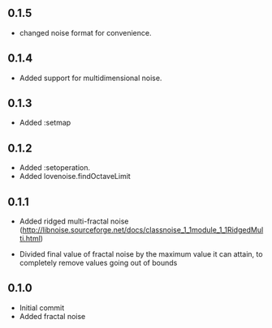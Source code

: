 0.1.5
-----
* changed noise format for convenience.

0.1.4
-----
* Added support for multidimensional noise.

0.1.3
-----
* Added :setmap

0.1.2
-----

* Added :setoperation.
* Added lovenoise.findOctaveLimit

0.1.1
-----

* Added ridged multi-fractal noise (http://libnoise.sourceforge.net/docs/classnoise_1_1module_1_1RidgedMulti.html)

* Divided final value of fractal noise by the maximum value it can attain, to completely remove values going out of bounds

0.1.0
-----

* Initial commit
* Added fractal noise
